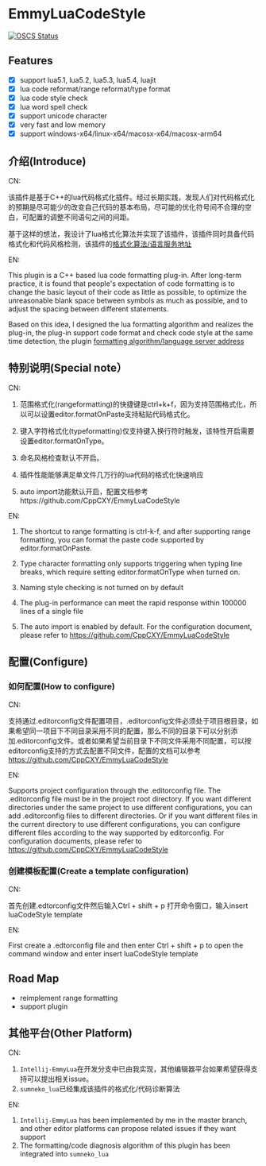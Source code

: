 # EmmyLuaCodeStyle

[![OSCS Status](https://www.oscs1024.com/platform/badge/CppCXY/VSCode-EmmyLuaCodeStyle.svg?size=small)](https://www.murphysec.com/dr/l3zuUicBN17VpLnVj1)

## Features
- [x] support lua5.1, lua5.2, lua5.3, lua5.4, luajit
- [x] lua code reformat/range reformat/type format
- [x] lua code style check
- [x] lua word spell check
- [x] support unicode character
- [x] very fast and low memory 
- [x] support windows-x64/linux-x64/macosx-x64/macosx-arm64

## 介绍(Introduce)

CN: 

该插件是基于C++的lua代码格式化插件。经过长期实践，发现人们对代码格式化的预期是尽可能少的改变自己代码的基本布局，尽可能的优化符号间不合理的空白，可配置的调整不同语句之间的间距。

基于这样的想法，我设计了lua格式化算法并实现了该插件，该插件同时具备代码格式化和代码风格检测，该插件的[格式化算法/语言服务地址](https://github.com/CppCXY/EmmyLuaCodeStyle)

EN: 

This plugin is a C++ based lua code formatting plug-in. After long-term practice, it is found that people's expectation of code formatting is to change the basic layout of their code as little as possible, to optimize the unreasonable blank space between symbols as much as possible, and to adjust the spacing between different statements.

Based on this idea, I designed the lua formatting algorithm and realizes the plug-in, the plug-in support code format and check code style at the same time detection, the plugin [formatting algorithm/language server address](https://github.com/CppCXY/EmmyLuaCodeStyle)

## 特别说明(Special note）

CN: 

1. 范围格式化(rangeformatting)的快捷键是ctrl+k+f，因为支持范围格式化，所以可以设置editor.formatOnPaste支持粘贴代码格式化。

2. 键入字符格式化(typeformatting)仅支持键入换行符时触发，该特性开启需要设置editor.formatOnType。

3. 命名风格检查默认不开启。

4. 插件性能能够满足单文件几万行的lua代码的格式化快速响应

5. auto import功能默认开启，配置文档参考https://github.com/CppCXY/EmmyLuaCodeStyle

EN:

1. The shortcut to range formatting is ctrl-k-f, and after supporting range formatting, you can format the paste code supported by editor.formatOnPaste.

2. Type character formatting only supports triggering when typing line breaks, which require setting editor.formatOnType when turned on.

3. Naming style checking is not turned on by default

4. The plug-in performance can meet the rapid response within 100000 lines of a single file

5. The auto import is enabled by default. For the configuration document, please refer to https://github.com/CppCXY/EmmyLuaCodeStyle

## 配置(Configure)

###  如何配置(How to configure)

CN: 

支持通过.editorconfig文件配置项目，.editorconfig文件必须处于项目根目录，如果希望同一项目下不同目录采用不同的配置，那么不同的目录下可以分别添加.editorconfig文件。或者如果希望当前目录下不同文件采用不同配置，可以按editorconfig支持的方式去配置不同文件，配置的文档可以参考 https://github.com/CppCXY/EmmyLuaCodeStyle

EN: 

Supports project configuration through the .editorconfig file. The .editorconfig file must be in the project root directory. If you want different directories under the same project to use different configurations, you can add .editorconfig files to different directories. Or if you want different files in the current directory to use different configurations, you can configure different files according to the way supported by editorconfig. For configuration documents, please refer to https://github.com/CppCXY/EmmyLuaCodeStyle 

### 创建模板配置(Create a template configuration)

CN: 

首先创建.edtorconfig文件然后输入Ctrl + shift + p 打开命令窗口，输入insert luaCodeStyle template

EN: 

First create a .edtorconfig file and then enter Ctrl + shift + p to open the command window and enter insert luaCodeStyle template

## Road Map

- reimplement range formatting
- support plugin

## 其他平台(Other Platform)

CN:

1. `Intellij-EmmyLua`在开发分支中已由我实现，其他编辑器平台如果希望获得支持可以提出相关issue。
2. `sumneko_lua`已经集成该插件的格式化/代码诊断算法

EN:

1. `Intellij-EmmyLua` has been implemented by me in the master branch, and other editor platforms can propose related issues if they want support
2. The formatting/code diagnosis algorithm of this plugin has been integrated into `sumneko_lua` 
